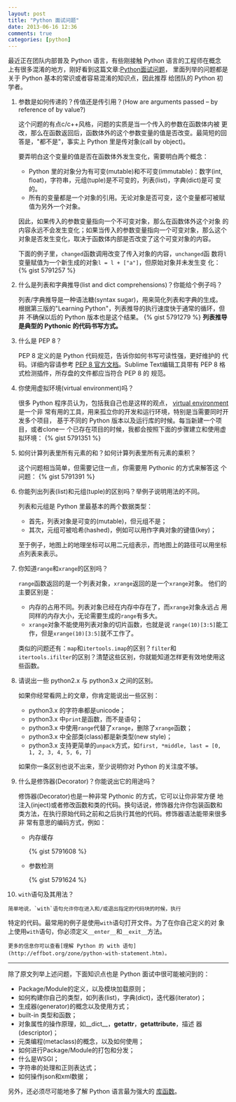 ```yaml
---
layout: post
title: "Python 面试问题"
date: 2013-06-16 12:36
comments: true
categories: [python]
---
```


[python-interview-QA]: http://ilian.i-n-i.org/python-interview-question-and-answers/

最近正在团队内部普及 Python 语言，有些刚接触 Python 语言的工程师在概念
上有很多混淆的地方，刚好看到这篇文章:[Python面试问题][python-interview-QA]，
里面列举的问题都是关于 Python 基本的常识或者容易混淆的知识点，因此推荐
给团队的 Python 初学者。

1.  参数是如何传递的？传值还是传引用？(How are arguments passed – by
reference of by value?)

    这个问题的有点c/c++风格，问题的实质是当一个传入的参数在函数体内被
更改，那么在函数返回后，函数体外的这个参数变量的值是否改变。最简短的回
答是，"都不是"，事实上 Python 里是传对象(call by object)。

    要弄明白这个变量的值是否在函数体外发生变化，需要明白两个概念：

    - Python 里的对象分为有可变(mutable)和不可变(immutable)：数字(int,
      float)，字符串，元组(tuple)是不可变的，列表(list)，字典(dict)是可
      变的。
    - 所有的变量都是一个对象的引用。无论对象是否可变，这个变量都可被赋
      值为另外一个对象。

    因此，如果传入的参数变量指向一个不可变对象，那么在函数体外这个对象
的内容永远不会发生变化；如果当传入的参数变量指向一个可变对象，那么这个
对象是否发生变化，取决于函数体内部是否改变了这个可变对象的内容。

    下面的例子里，`changed`函数调用改变了传入对象的内容，`unchanged`函
数将`l`变量赋值为一个新生成的对象`l = l + ["a"]`，但原始对象并未发生变
化：
    {% gist 5791257 %}

2.  什么是列表和字典推导(list and dict comprehensions)？你能给个例子吗？

    列表/字典推导是一种语法糖(syntax sugar)，用来简化列表和字典的生成。
根据第三版的"Learning Python"，列表推导的执行速度快于通常的循环，但并
不确保以后的 Python 版本也是这个结果。
    {% gist 5791279 %}
    **列表推导是典型的 Pythonic 的代码书写方式。**

3.  什么是 PEP 8？

    PEP 8 定义的是 Python 代码规范，告诉你如何书写可读性强，更好维护的
代码。详细内容请参考
[PEP 8 官方文档](http://www.python.org/dev/peps/pep-0008/)。Sublime
Text编辑工具带有 PEP 8 格式检测插件，所存盘的文件都应当符合 PEP 8 的
规范。

4.  你使用虚拟环境(virtual environment)吗？

    很多 Python 程序员认为，包括我自己也是这样的观点，
[virtual environment](https://pypi.python.org/pypi/virtualenv)是一个非
常有用的工具，用来孤立你的开发和运行环境，特别是当需要同时开发多个项目，
基于不同的 Python 版本以及运行库的时候。每当新建一个项目，或者clone一
个已存在项目的时候，我都会按照下面的步骤建立和使用虚拟环境：
    {% gist 5791351 %}

5.  如何计算列表里所有元素的和？如何计算列表里所有元素的乘积？

    这个问题相当简单，但需要记住一点，你需要用 Pythonic 的方式来解答这
个问题：
    {% gist 5791391 %}

6.  你能列出列表(list)和元组(tuple)的区别吗？举例子说明用法的不同。

    列表和元组是 Python 里最基本的两个数据类型：

    - 首先，列表对象是可变的(mutable)，但元组不是；
    - 其次，元组可被哈希(hashed)，例如可以用作字典对象的键值(key)；

    至于例子，地图上的地理坐标可以用二元组表示，而地图上的路径可以用坐标
点列表来表示。

7.  你知道`range`和`xrange`的区别吗？

    `range`函数返回的是一个列表对象，`xrange`返回的是一个`xrange`对象。
他们的主要区别是：
    - 内存的占用不同。列表对象已经在内存中存在了，而`xrange`对象永远占
      用同样的内存大小，无论需要生成的`range`有多大。
    - `xrange`对象不能使用列表对象的切片函数，也就是说
      `range(10)[3:5]`能工作，但是`xrange(10)[3:5]`就不工作了。

    类似的问题还有：`map`和`itertools.imap`的区别？`filter`和
`itertools.ifilter`的区别？清楚这些区别，你就能知道怎样更有效地使用这
些函数。

8.  请说出一些 python2.x 与 python3.x 之间的区别。

    如果你经常看网上的文章，你肯定能说出一些区别：

    - python3.x 的字符串都是unicode；
    - python3.x 中`print`是函数，而不是语句；
    - python3.x 中使用`range`代替了`xrange`，删除了`xrange`函数；
    - python3.x 中全部类(class)都是新类型(new style)；
    - python3.x 支持更简单的`unpack`方式，如`first, *middle, last = [0, 1, 2, 3, 4, 5, 6, 7]`

    如果你一条区别也说不出来，至少说明你对 Python 的关注度不够。

9.  什么是修饰器(Decorator)？你能说出它的用途吗？

    修饰器(Decorator)也是一种非常 Pythonic 的方式，它可以让你非常方便
地注入(inject)或者修改函数和类的代码。换句话说，修饰器允许你包装函数和
类方法，在执行原始代码之前和之后执行其他的代码。修饰器语法能带来很多非
常有意思的编码方式，例如：
    - 内存缓存
    
        {% gist 5791608 %}
    
    - 参数检测
    
        {% gist 5791624 %}

10.  `with`语句及其用法？

    简单地说，`with`语句允许你在进入和/或退出指定的代码块的时候，执行
特定的代码。最常用的例子是使用`with`语句打开文件。为了在你自己定义的对
象上使用`with`语句，你必须定义`__enter__`和`__exit__`方法。

    更多的信息你可以查看[理解 Python 的 with 语句](http://effbot.org/zone/python-with-statement.htm)。

---

除了原文列举上述问题，下面知识点也是 Python 面试中很可能被问到的：

- Package/Module的定义，以及模块加载原则；
- 如何构建你自己的类型，如列表(list)，字典(dict)，迭代器(iterator)；
- 生成器(generator)的概念以及使用方式；
- built-in 类型和函数；
- 对象属性的操作原理，如__dict__，__getattr__，__getattribute__，描述
  器(descriptor)；
- 元类编程(metaclass)的概念，以及如何使用；
- 如何进行Package/Module的打包和分发；
- 什么是WSGI；
- 字符串的处理和正则表达式；
- 如何操作json和xml数据；

另外，还必须尽可能地多了解 Python 语言最为强大的
[库函数](http://docs.python.org/2/library/)。

